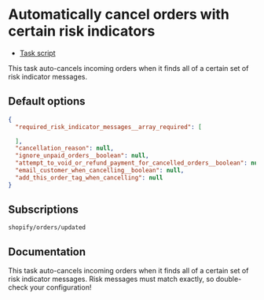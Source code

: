 # Automatically cancel orders with certain risk indicators

* [Task script](./script.liquid)

This task auto-cancels incoming orders when it finds all of a certain set of risk indicator messages.

## Default options

```json
{
  "required_risk_indicator_messages__array_required": [

  ],
  "cancellation_reason": null,
  "ignore_unpaid_orders__boolean": null,
  "attempt_to_void_or_refund_payment_for_cancelled_orders__boolean": null,
  "email_customer_when_cancelling__boolean": null,
  "add_this_order_tag_when_cancelling": null
}
```

## Subscriptions

```liquid
shopify/orders/updated
```

## Documentation

This task auto-cancels incoming orders when it finds all of a certain set of risk indicator messages. Risk messages must match exactly, so double-check your configuration!